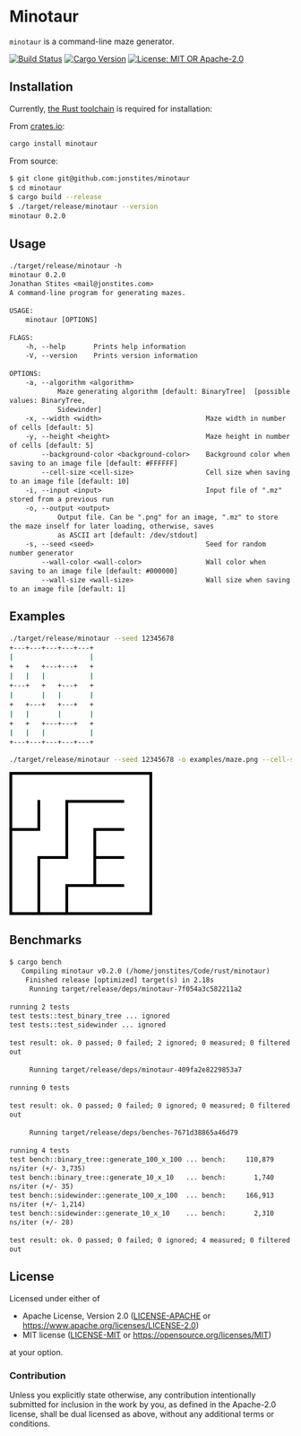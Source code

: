 # Minotaur

`minotaur` is a command-line maze generator.

[![Build Status](https://travis-ci.com/jonstites/minotaur.svg?branch=master)](https://travis-ci.com/jonstites/minotaur)
[![Cargo Version](https://img.shields.io/crates/v/minotaur.svg)](https://crates.io/crates/minotaur)
[![License: MIT OR Apache-2.0](https://img.shields.io/crates/l/minotaur.svg)](#license)

## Installation

Currently, [the Rust toolchain](https://www.rust-lang.org/tools/install) is required for installation:

From [crates.io](https://crates.io/crates/minotaur):
```bash
cargo install minotaur
```

From source:
```bash
$ git clone git@github.com:jonstites/minotaur
$ cd minotaur
$ cargo build --release
$ ./target/release/minotaur --version
minotaur 0.2.0
```

## Usage

```
./target/release/minotaur -h
minotaur 0.2.0
Jonathan Stites <mail@jonstites.com>
A command-line program for generating mazes.

USAGE:
    minotaur [OPTIONS]

FLAGS:
    -h, --help       Prints help information
    -V, --version    Prints version information

OPTIONS:
    -a, --algorithm <algorithm>
            Maze generating algorithm [default: BinaryTree]  [possible values: BinaryTree,
            Sidewinder]
    -x, --width <width>                          Maze width in number of cells [default: 5]
    -y, --height <height>                        Maze height in number of cells [default: 5]
        --background-color <background-color>    Background color when saving to an image file [default: #FFFFFF]
        --cell-size <cell-size>                  Cell size when saving to an image file [default: 10]
    -i, --input <input>                          Input file of ".mz" stored from a previous run
    -o, --output <output>
            Output file. Can be ".png" for an image, ".mz" to store the maze inself for later loading, otherwise, saves
            as ASCII art [default: /dev/stdout]
    -s, --seed <seed>                            Seed for random number generator
        --wall-color <wall-color>                Wall color when saving to an image file [default: #000000]
        --wall-size <wall-size>                  Wall size when saving to an image file [default: 1]
```

## Examples

```bash
./target/release/minotaur --seed 12345678
+---+---+---+---+---+
|                   |
+   +   +---+---+   +
|   |   |           |
+---+   +   +---+   +
|       |   |       |
+   +---+   +---+   +
|   |       |       |
+   +   +---+---+   +
|   |   |           |
+---+---+---+---+---+
```

```bash
./target/release/minotaur --seed 12345678 -o examples/maze.png --cell-size 50 --wall-size 5
```
![Generated maze](examples/maze.png?raw=true "Generated Maze")

## Benchmarks

```
$ cargo bench
   Compiling minotaur v0.2.0 (/home/jonstites/Code/rust/minotaur)
    Finished release [optimized] target(s) in 2.18s
     Running target/release/deps/minotaur-7f054a3c582211a2

running 2 tests
test tests::test_binary_tree ... ignored
test tests::test_sidewinder ... ignored

test result: ok. 0 passed; 0 failed; 2 ignored; 0 measured; 0 filtered out

     Running target/release/deps/minotaur-409fa2e8229853a7

running 0 tests

test result: ok. 0 passed; 0 failed; 0 ignored; 0 measured; 0 filtered out

     Running target/release/deps/benches-7671d38865a46d79

running 4 tests
test bench::binary_tree::generate_100_x_100 ... bench:     110,879 ns/iter (+/- 3,735)
test bench::binary_tree::generate_10_x_10   ... bench:       1,740 ns/iter (+/- 35)
test bench::sidewinder::generate_100_x_100  ... bench:     166,913 ns/iter (+/- 1,214)
test bench::sidewinder::generate_10_x_10    ... bench:       2,310 ns/iter (+/- 28)

test result: ok. 0 passed; 0 failed; 0 ignored; 4 measured; 0 filtered out
```

## License

Licensed under either of

- Apache License, Version 2.0 ([LICENSE-APACHE](LICENSE-APACHE) or
  https://www.apache.org/licenses/LICENSE-2.0)
- MIT license ([LICENSE-MIT](LICENSE-MIT) or https://opensource.org/licenses/MIT)

at your option.

### Contribution

Unless you explicitly state otherwise, any contribution intentionally submitted
for inclusion in the work by you, as defined in the Apache-2.0 license, shall be
dual licensed as above, without any additional terms or conditions.